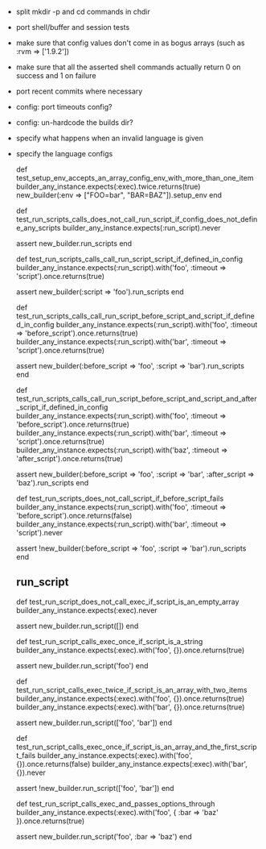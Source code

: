 + split mkdir -p and cd commands in chdir
- port shell/buffer and session tests

- make sure that config values don't come in as bogus arrays (such as :rvm => ['1.9.2'])
- make sure that all the asserted shell commands actually return 0 on success and 1 on failure
- port recent commits where necessary

- config: port timeouts config?
- config: un-hardcode the builds dir?

- specify what happens when an invalid language is given
- specify the language configs



  def test_setup_env_accepts_an_array_config_env_with_more_than_one_item
    builder_any_instance.expects(:exec).twice.returns(true)
    new_builder(:env => ["FOO=bar", "BAR=BAZ"]).setup_env
  end

  def test_run_scripts_calls_does_not_call_run_script_if_config_does_not_define_any_scripts
    builder_any_instance.expects(:run_script).never

    assert new_builder.run_scripts
  end

  def test_run_scripts_calls_call_run_script_script_if_defined_in_config
    builder_any_instance.expects(:run_script).with('foo', :timeout => 'script').once.returns(true)

    assert new_builder(:script => 'foo').run_scripts
  end

  def test_run_scripts_calls_call_run_script_before_script_and_script_if_defined_in_config
    builder_any_instance.expects(:run_script).with('foo', :timeout => 'before_script').once.returns(true)
    builder_any_instance.expects(:run_script).with('bar', :timeout => 'script').once.returns(true)

    assert new_builder(:before_script => 'foo', :script => 'bar').run_scripts
  end

  def test_run_scripts_calls_call_run_script_before_script_and_script_and_after_script_if_defined_in_config
    builder_any_instance.expects(:run_script).with('foo', :timeout => 'before_script').once.returns(true)
    builder_any_instance.expects(:run_script).with('bar', :timeout => 'script').once.returns(true)
    builder_any_instance.expects(:run_script).with('baz', :timeout => 'after_script').once.returns(true)

    assert new_builder(:before_script => 'foo', :script => 'bar', :after_script => 'baz').run_scripts
  end

  def test_run_scripts_does_not_call_script_if_before_script_fails
    builder_any_instance.expects(:run_script).with('foo', :timeout => 'before_script').once.returns(false)
    builder_any_instance.expects(:run_script).with('bar', :timeout => 'script').never

    assert !new_builder(:before_script => 'foo', :script => 'bar').run_scripts
  end

  ## run_script
  def test_run_script_does_not_call_exec_if_script_is_an_empty_array
    builder_any_instance.expects(:exec).never

    assert new_builder.run_script([])
  end

  def test_run_script_calls_exec_once_if_script_is_a_string
    builder_any_instance.expects(:exec).with('foo', {}).once.returns(true)

    assert new_builder.run_script('foo')
  end

  def test_run_script_calls_exec_twice_if_script_is_an_array_with_two_items
    builder_any_instance.expects(:exec).with('foo', {}).once.returns(true)
    builder_any_instance.expects(:exec).with('bar', {}).once.returns(true)

    assert new_builder.run_script(['foo', 'bar'])
  end

  def test_run_script_calls_exec_once_if_script_is_an_array_and_the_first_script_fails
    builder_any_instance.expects(:exec).with('foo', {}).once.returns(false)
    builder_any_instance.expects(:exec).with('bar', {}).never

    assert !new_builder.run_script(['foo', 'bar'])
  end

  def test_run_script_calls_exec_and_passes_options_through
    builder_any_instance.expects(:exec).with('foo', { :bar => 'baz' }).once.returns(true)

    assert new_builder.run_script('foo', :bar => 'baz')
  end

